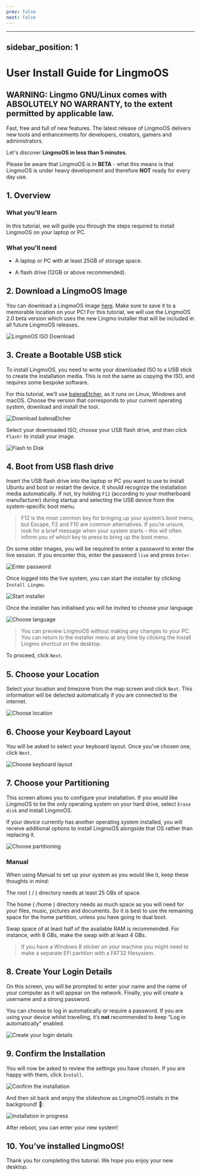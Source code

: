 ```yaml
---
prev: false
next: false
---
```


---
sidebar_position: 1
---

# User Install Guide for LingmoOS

## WARNING: Lingmo GNU/Linux comes with ABSOLUTELY NO WARRANTY, to the extent permitted by applicable law.

Fast, free and full of new features. The latest release of LingmoOS delivers new tools and enhancements for developers, creators, gamers and administrators. 

Let's discover **LingmoOS in less than 5 minutes**.

Please be aware that LingmoOS is in **BETA** - what this means is that LingmoOS is under heavy development and therefore **NOT** ready for every day use.

## 1. Overview

### What you’ll learn

In this tutorial, we will guide you through the steps required to install LingmoOS on your laptop or PC.

### What you'll need

- A laptop or PC with at least 25GB of storage space.

- A flash drive (12GB or above recommended).

## 2. Download a LingmoOS Image

You can download a LingmoOS image [here](https://lingmo.org/download). Make sure to save it to a memorable location on your PC! For this tutorial, we will use the LingmoOS 2.0 beta version which uses the new Lingmo installer that will be included in all future LingmoOS releases.

![LingmoOS ISO Download](../img/1.jpg)

## 3. Create a Bootable USB stick

To install LingmoOS, you need to write your downloaded ISO to a USB stick to create the installation media. This is not the same as copying the ISO, and requires some bespoke software.

For this tutorial, we’ll use [balenaEtcher](https://etcher.balena.io/), as it runs on Linux, Windows and macOS. Choose the version that corresponds to your current operating system, download and install the tool.

![Download balenaEtcher](../img/2.jpg)

Select your downloaded ISO, choose your USB flash drive, and then click `Flash!` to install your image.

![Flash to Disk](../img/3.jpg)

## 4. Boot from USB flash drive

Insert the USB flash drive into the laptop or PC you want to use to install Ubuntu and boot or restart the device. It should recognize the installation media automatically. If not, try holding `F12` (according to your motherboard manufacturer) during startup and selecting the USB device from the system-specific boot menu.

> F12 is the most common key for bringing up your system’s boot menu, but Escape, F2 and F10 are common alternatives. If you’re unsure, look for a brief message when your system starts – this will often inform you of which key to press to bring up the boot menu.

On some older images, you will be required to enter a password to enter the live session. If you enconter this, enter the password `live` and press `Enter`.

![Enter password](../img/4.jpg)

Once logged into the live system, you can start the installer by clicking `Install Lingmo`.

![Start installer](../img/5.jpg)

Once the installer has initialised you will be invited to choose your language

![Choose language](../img/6.jpg)

> You can preview LingmoOS without making any changes to your PC. You can return to the installer menu at any time by clicking the Install Lingmo shortcut on the desktop.

To proceed, click `Next`.

## 5. Choose your Location

Select your location and timezone from the map screen and click `Next`. This information will be detected automatically if you are connected to the internet.

![Choose location](../img/7.jpg)

## 6. Choose your Keyboard Layout

You will be asked to select your keyboard layout. Once you’ve chosen one, click `Next`.

![Choose keyboard layout](../img/8.jpg)

## 7. Choose your Partitioning

This screen allows you to configure your installation. If you would like LingmoOS to be the only operating system on your hard drive, select `Erase disk` and install LingmoOS.

If your device currently has another operating system installed, you will receive additional options to install LingmoOS alongside that OS rather than replacing it.

![Choose partitioning](../img/9.jpg)

### Manual

When using Manual to set up your system as you would like it, keep these thoughts in mind:

The root ( / ) directory needs at least 25 GBs of space.

The home ( /home ) directory needs as much space as you will need for your files, music, pictures and documents. So it is best to use the remaining space for the home partition, unless you have going to dual boot.

Swap space of at least half of the available RAM is recommended. For instance, with 8 GBs, make the swap with at least 4 GBs.

> If you have a Windows 8 sticker on your machine you might need to make a separate EFI partition with a FAT32 filesystem.

## 8. Create Your Login Details

On this screen, you will be prompted to enter your name and the name of your computer as it will appear on the network. Finally, you will create a username and a strong password.

You can choose to log in automatically or require a password. If you are using your device whilst travelling, it’s **not** recommended to keep “Log in automatically” enabled.

![Create your login details](../img/10.jpg)

## 9. Confirm the Installation

You will now be asked to review the settings you have chosen. If you are happy with them, click `Install`.

![Confirm the installation](../img/11.jpg)

And then sit back and enjoy the slideshow as LingmoOS installs in the background! 🙂:

![Installation in progress](../img/12.jpg)

After reboot, you can enter your new system!

## 10. You’ve installed LingmoOS!

Thank you for completing this tutorial. We hope you enjoy your new desktop.
